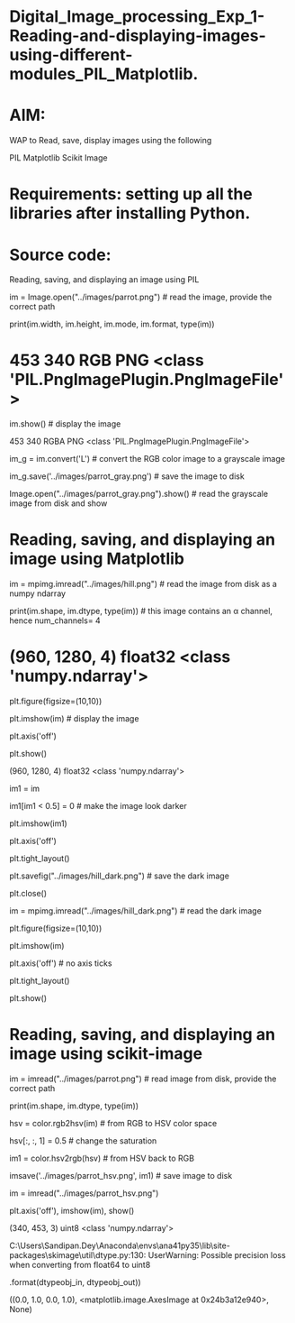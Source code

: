# Digital_Image_processing_Exp_1-Reading-and-displaying-images-using-different-modules_PIL_Matplotlib.

# AIM: 
WAP to Read, save, display images using the following

PIL
Matplotlib
Scikit Image

# Requirements: setting up all the libraries after installing Python.

# Source code:

Reading, saving, and displaying an image using PIL

im = Image.open("../images/parrot.png") # read the image, provide the correct path

print(im.width, im.height, im.mode, im.format, type(im))

# 453 340 RGB PNG <class 'PIL.PngImagePlugin.PngImageFile'>

im.show() # display the image

453 340 RGBA PNG <class 'PIL.PngImagePlugin.PngImageFile'>



im_g = im.convert('L') # convert the RGB color image to a grayscale image

im_g.save('../images/parrot_gray.png') # save the image to disk

Image.open("../images/parrot_gray.png").show() # read the grayscale image from disk and show



# Reading, saving, and displaying an image using Matplotlib

im = mpimg.imread("../images/hill.png") # read the image from disk as a numpy ndarray

print(im.shape, im.dtype, type(im)) # this image contains an α channel, hence num_channels= 4

# (960, 1280, 4) float32 <class 'numpy.ndarray'>

plt.figure(figsize=(10,10))

plt.imshow(im) # display the image

plt.axis('off')

plt.show()

(960, 1280, 4) float32 <class 'numpy.ndarray'>








im1 = im

im1[im1 < 0.5] = 0 # make the image look darker

plt.imshow(im1)

plt.axis('off')

plt.tight_layout()

plt.savefig("../images/hill_dark.png") # save the dark image

plt.close()

im = mpimg.imread("../images/hill_dark.png") # read the dark image

plt.figure(figsize=(10,10))

plt.imshow(im)

plt.axis('off') # no axis ticks

plt.tight_layout()

plt.show()








# Reading, saving, and displaying an image using scikit-image


im = imread("../images/parrot.png") # read image from disk, provide the correct path

print(im.shape, im.dtype, type(im))

hsv = color.rgb2hsv(im) # from RGB to HSV color space

hsv[:, :, 1] = 0.5 # change the saturation

im1 = color.hsv2rgb(hsv) # from HSV back to RGB

imsave('../images/parrot_hsv.png', im1) # save image to disk

im = imread("../images/parrot_hsv.png")

plt.axis('off'), imshow(im), show()

(340, 453, 3) uint8 <class 'numpy.ndarray'>

C:\Users\Sandipan.Dey\Anaconda\envs\ana41py35\lib\site-packages\skimage\util\dtype.py:130: UserWarning: Possible precision loss when converting from float64 to uint8

 .format(dtypeobj_in, dtypeobj_out))
 
((0.0, 1.0, 0.0, 1.0), <matplotlib.image.AxesImage at 0x24b3a12e940>, None)
